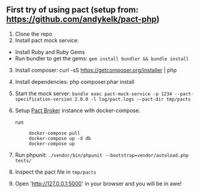 ## First try of using pact (setup from: https://github.com/andykelk/pact-php)

1. Clone the repo
2. Install pact mock service:
  - Install Ruby and Ruby Gems
  - Run bundler to get the gems: `gem install bundler && bundle install`
3. Install composer: curl -sS https://getcomposer.org/installer | php
4. Install dependencies: php composer.phar install
5. Start the mock server: `bundle exec pact-mock-service -p 1234 --pact-specification-version 2.0.0 -l log/pact.logs --pact-dir tmp/pacts`

6. Setup [Pact Broker](https://github.com/bethesque/pact_broker)
    instance with docker-compose.

    run

            docker-compose pull
            docker-compose up -d db
            docker-compose up

7. Run phpunit: `./vendor/bin/phpunit --bootstrap=vendor/autoload.php tests/`
8. Inspect the pact file in `tmp/pacts`
9. Open 'http://127.0.0.1:5000' in your browser and you will be in awe!